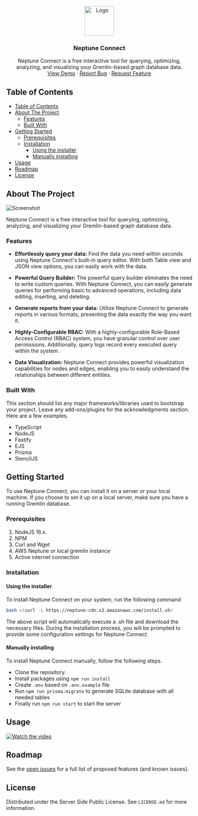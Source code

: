 <a name="readme-top"></a>

<br />
<div align="center">
  <a href="https://github.com/techvariable/NeptuneConnect">
    <img src="https://neptune-cdn.s3.amazonaws.com/logo.png" alt="Logo" width="80" height="80">
  </a>

  <h3 align="center">Neptune Connect</h3>

  <p align="center">
    Neptune Connect is a free interactive tool for querying, optimizing, analyzing, and visualizing your Gremlin-based graph database data.
    <br />
    <a href="https://github.com/demo-website">View Demo</a>
    ·
    <a href="https://github.com/issues">Report Bug</a>
    ·
    <a href="https://github.com/issues">Request Feature</a>
  </p>
</div>

## Table of Contents

- [Table of Contents](#table-of-contents)
- [About The Project](#about-the-project)
  - [Features](#features)
  - [Built With](#built-with)
- [Getting Started](#getting-started)
  - [Prerequisites](#prerequisites)
  - [Installation](#installation)
    - [Using the installer](#using-the-installer)
    - [Manually installing](#manually-installing)
- [Usage](#usage)
- [Roadmap](#roadmap)
- [License](#license)

<!-- ABOUT THE PROJECT -->
## About The Project

![Screenshot](https://github.com/techvariable/NeptuneConnect/assets/43804489/91bcff89-f187-49c5-9b47-e42f47ce10c5)

Neptune Connect is a free interactive tool for querying, optimizing, analyzing, and visualizing your Gremlin-based graph database data.

### Features

- **Effortlessly query your data:** Find the data you need within seconds using Neptune Connect's built-in query editor. With both Table view and JSON view options, you can easily work with the data.

- **Powerful Query Builder:** The powerful query builder eliminates the need to write custom queries. With Neptune Connect, you can easily generate queries for performing basic to advanced operations, including data editing, inserting, and deleting.

- **Generate reports from your data:** Utilize Neptune Connect to generate reports in various formats, presenting the data exactly the way you want it.

- **Highly-Configurable RBAC:** With a highly-configurable Role-Based Access Control (RBAC) system, you have granular control over user permissions. Additionally, query logs record every executed query within the system.

- **Data Visualization:** Neptune Connect provides powerful visualization capabilities for nodes and edges, enabling you to easily understand the relationships between different entities.

### Built With

This section should list any major frameworks/libraries used to bootstrap your project. Leave any add-ons/plugins for the acknowledgments section. Here are a few examples.

- TypeScript
- NodeJS
- Fastify
- EJS
- Prisma
- StencilJS

<!-- GETTING STARTED -->
## Getting Started

To use Neptune Connect, you can install it on a server or your local machine. If you choose to set it up on a local server, make sure you have a running Gremlin database.

### Prerequisites

1. NodeJS 16.x.
2. NPM
3. Curl and Wget
4. AWS Neptune or local gremlin instance
5. Active internet connection

### Installation

#### Using the installer

To install Neptune Connect on your system, run the following command

```bash
bash <(curl -s https://neptune-cdn.s3.amazonaws.com/install.sh)
```

The above script will automatically execute a .sh file and download the necessary files. During the installation process, you will be prompted to provide some configuration settings for Neptune Connect.

#### Manually installing

To install Neptune Connect manually, follow the following steps.

- Clone the repository.
- Install packages using `npm run install`
- Create `.env` based on `.env.example` file
- Run `npm run prisma:migrate` to generate SQLite database with all needed tables 
- Finally run `npm run start` to start the server

## Usage

[![Watch the video](https://img.youtube.com/vi/FHqaNuyu0hc/default.jpg)](https://www.youtube.com/watch?v=FHqaNuyu0hc)

## Roadmap

See the [open issues](https://github.com/techvariable/NeptuneConnect/issues) for a full list of proposed features (and known issues).

<!-- LICENSE -->
## License

Distributed under the Server Side Public License. See `LICENSE.md` for more information.

